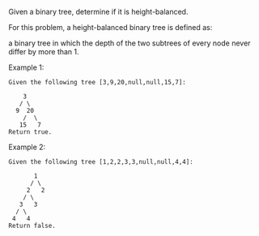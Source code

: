 Given a binary tree, determine if it is height-balanced.

For this problem, a height-balanced binary tree is defined as:

a binary tree in which the depth of the two subtrees of every node never differ by more than 1.

Example 1:
```
Given the following tree [3,9,20,null,null,15,7]:

    3
   / \
  9  20
    /  \
   15   7
Return true.
```
Example 2:
```
Given the following tree [1,2,2,3,3,null,null,4,4]:

       1
      / \
     2   2
    / \
   3   3
  / \
 4   4
Return false.
```
